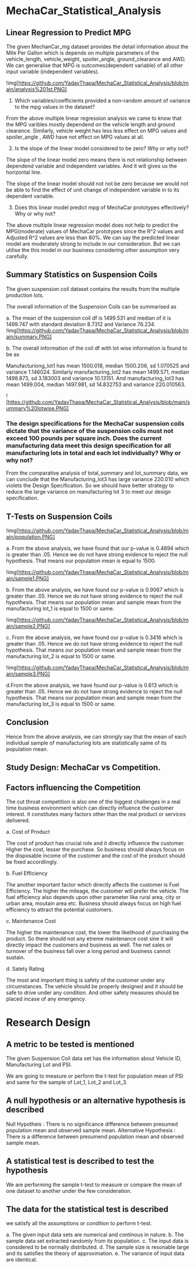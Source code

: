 # MechaCar_Statistical_Analysis
## Linear Regression to Predict MPG
The given MechanCar_mg dataset provides the detail information about the Mile Per Gallon which is depends on multiple parameters of the vehicle_length, vehicle_weight, spoiler_angle, ground_clearance and AWD. We can generalise that MPG is outcomes(dependent variable) of all other input variable (independent variables).

!img[https://github.com/YadavThapa/MechaCar_Statistical_Analysis/blob/main/analysis%201st.PNG]

1. Which variables/coefficients provided a non-random amount of variance to the mpg values in the dataset?

From the above multiple linear regression analysis we came to know that the MPG varibles mostly dependend on the vehicle length and ground clearance.
Similarly, vehicle weight has less less effect on MPG values and spoiler_angle , AWD have not effect on MPG values at all.

2. Is the slope of the linear model considered to be zero? Why or why not?

The slope of the linear model zero means there is not relationship between dependend variable and independent variables. And it will gives us the horizontal line.

The slope of the linear model should not not be zero because we would not be able to find the effect of unit change of independent variable in to its dependent variable. 


3. Does this linear model predict mpg of MechaCar prototypes effectively? Why or why not?

The above multiple linear regression model does not help to predict the MPG(moderate) values of MechaCar prototypes since the R^2 values and Adjusted R^2 values are less than 80%. We can say the predicted linear model are moderately strong to include in our consideration. But we can utilise the this model in our business considering other assumption very carefully.

## Summary Statistics on Suspension Coils

The given suspension coil dataset contains the results from the multiple production lots. 

The overall information of the Suspension Coils can be summarised as

a. The mean of the suspension coil df is 1499.531 and median of it is 1499.747 with standard deviation 8.7312 and Variance 76.234.
!img[https://github.com/YadavThapa/MechaCar_Statistical_Analysis/blob/main/summary.PNG]

b. The overall information of the coil df with lot wise information is found to be as
   
Manufacturiong_lot1 has mean 1500.018, median 1500.206, sd 1.070525 and variance 1.146024.
Similarly manufacturing_lot2 has mean 1499.571, median 1498.873, sd 3.183003 and variance 10.13151.
And manufacturing_lot3 has mean 1499.004, median 1497.981, sd 14.832753 and variance 220.010563.
   
![https://github.com/YadavThapa/MechaCar_Statistical_Analysis/blob/main/summary%20lotwise.PNG]

### The design specifications for the MechaCar suspension coils dictate that the variance of the suspension coils must not exceed 100 pounds per square inch. Does the current manufacturing data meet this design specification for all manufacturing lots in total and each lot individually? Why or why not?

From the comparative analysis of total_summary and lot_summary data, we can conclude that the Manufacturing_lot3 has large variance 220.010 which violets the Design Specification. So we should have better strategy to reduce the large variance on manufacturing lot 3 to meet our design specification.


## T-Tests on Suspension Coils

!img[https://github.com/YadavThapa/MechaCar_Statistical_Analysis/blob/main/population.PNG]

a. From the above analysis, we have found that our p-value is 0.4894 which is greater than .05. Hence we do not have strong evidence to reject the null hypothesis.
That means our population mean is equal to 1500.

!img[https://github.com/YadavThapa/MechaCar_Statistical_Analysis/blob/main/sample1.PNG]

b. From the above analysis, we have found our p-value is 0.9067 which is greater than .05. Hence we do not have strong  evidence to reject the null hypothesis.
That means our population mean and sample mean from the manufacturing lot_1 is equal to 1500 or same.

!img[https://github.com/YadavThapa/MechaCar_Statistical_Analysis/blob/main/sample2.PNG]

c. From the above analysis, we have found our p-value is 0.3416 which is greater than .05. Hence we do not have strong  evidence to reject the null hypothesis.
That means our population mean and sample mean from the manufacturing lot_2 is equal to 1500 or same.

!img[https://github.com/YadavThapa/MechaCar_Statistical_Analysis/blob/main/sample3.PNG]

d.From the above analysis, we have found our p-value is 0.613 which is greater than .05. Hence we do not have strong  evidence to reject the null hypothesis.
That means our population mean and sample mean from the manufacturing lot_3 is equal to 1500 or same.

## Conclusion
Hence from the above analysis, we can strongly say that the mean of each individual sample of manufacturing lots are statistically same of its population mean.

## Study Design: MechaCar vs Competition.

## Factors influencing the Competition

The cut throat competition is also one of the biggest challenges in a real time business environment which can directly influence the customer interest. It constitutes many factors other than the real product or services delivered.


a. Cost of Product

The cost of product has crucial role and it directly influence the customer. Higher the cost, lesser the purchase. So business should always focus on the disposable income of the customer and the cost of the product should be fixed accordlingly.

b. Fuel Efficiency

The another important factor which directly affects the customer is Fuel Efficiency. The higher the mileage, the customer will prefer the vehicle. The fuel efficiency also depends upon other parameter like rural area, city or urban area, moutain area etc. Business should always focus on high fuel efficiency to attract the potential customers. 

c. Maintenance Cost

The higher the maintenance cost, the lower the likelihood of purchasing the product. So there should not any etreme maintenance cost sine it will directly impact the customers and business as well. The net sales or turnover of the business fall over a long period and business cannot sustain.

d. Satety Rating

The most and important thing is safety of the customer under any circumstances. The vehicle should be properly designed and it should be safe to drive under any condition. And other safety measures should be placed incase of any emergency.

# Research Design

## A metric to be tested is mentioned
The given Suspension Coil data set has the information about Vehicle ID, Manufacturing Lot and PSI. 

We are going to measure or perform the t-test for population mean of PSI and same for the sample of Lot_1, Lot_2 and Lot_3.

## A null hypothesis or an alternative hypothesis is described
Null Hypotheis : There is no significance difference between presumed population mean and observed sample mean.
Alternative Hypothesis : There is a difference between presumend population mean and observed sample mean.

## A statistical test is described to test the hypothesis
 We are performing the sample t-test to measure or compare the mean of one dataset to another under the few consideration.

## The data for the statistical test is described
we satisfy all the assumptions or condition to perform t-test.

a.  The given input data sets are numerical and continous in nature.
b.  The sample data set extracted randomly from its population.
c.  The input data is considered to be normally distributed.
d.  The sample size is resonable large and its satisfies the theory of approximation.
e.  The variance of input data are identical.

